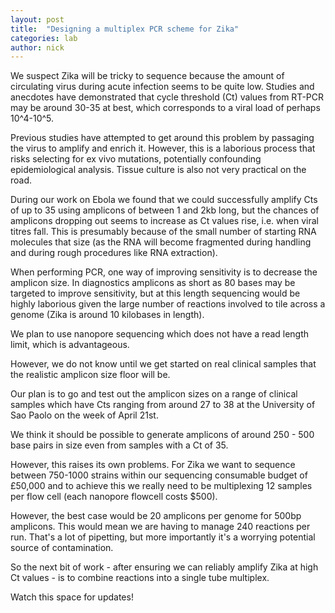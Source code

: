 ```yaml
---
layout: post
title:  "Designing a multiplex PCR scheme for Zika"
categories: lab
author: nick
---
```


We suspect Zika will be tricky to sequence because the amount of circulating virus
during acute infection seems to be quite low. Studies and anecdotes have demonstrated
that cycle threshold (Ct) values from RT-PCR may be around 30-35 at best, which
corresponds to a viral load of perhaps 10^4-10^5. 

Previous studies have attempted to get around this problem by passaging the virus
to amplify and enrich it. However, this is a laborious process that risks selecting
for ex vivo mutations, potentially confounding epidemiological analysis. Tissue
culture is also not very practical on the road.

During our work on Ebola we found that we could successfully amplify Cts of
up to 35 using amplicons of between 1 and 2kb long, but the chances of amplicons
dropping out seems to increase as Ct values rise, i.e. when viral titres fall.
This is presumably because of the small number of starting RNA molecules that size
(as the RNA will become fragmented during handling and during rough procedures like
RNA extraction).

When performing PCR, one way of improving sensitivity is to decrease the amplicon
size. In diagnostics amplicons as short as 80 bases may be targeted to improve
sensitivity, but at this length sequencing would be highly laborious given the
large number of reactions involved to tile across a genome (Zika is around 10
kilobases in length).

We plan to use nanopore sequencing which does not have a read length limit, which
is advantageous. 

However, we do not know until we get started on real clinical samples that the
realistic amplicon size floor will be.

Our plan is to go and test out the amplicon sizes on a range of clinical samples which
have Cts ranging from around 27 to 38 at the University of Sao Paolo on the week
of April 21st.

We think it should be possible to generate amplicons of around 250 - 500 base pairs
in size even from samples with a Ct of 35.

However, this raises its own problems. For Zika we want to sequence between 750-1000
strains within our sequencing consumable budget of £50,000 and to achieve this we
really need to be multiplexing 12 samples per flow cell (each nanopore flowcell
costs $500).

However, the best case would be 20 amplicons per genome for 500bp amplicons. This
would mean we are having to manage 240 reactions per run. That's a lot of pipetting,
but more importantly it's a worrying potential source of contamination.

So the next bit of work - after ensuring we can reliably amplify Zika at high
Ct values - is to combine reactions into a single tube multiplex.

Watch this space for updates!




